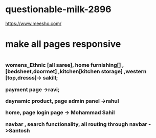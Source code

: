 # questionable-milk-2896
https://www.meesho.com/

<h1>make all pages responsive <h1/>

<h3>
 womens_Ethnic [all saree], home furnishing[] ,[bedsheet,doormet] ,kitchen[kitchen storage] ,western [top,dresss]-> sakill;

payment page ->ravi;

 daynamic product, page admin panel ->rahul

home, page login page -> Mohammad Sahil

navbar , search functionality, all routing through navbar ->Santosh </h3>
